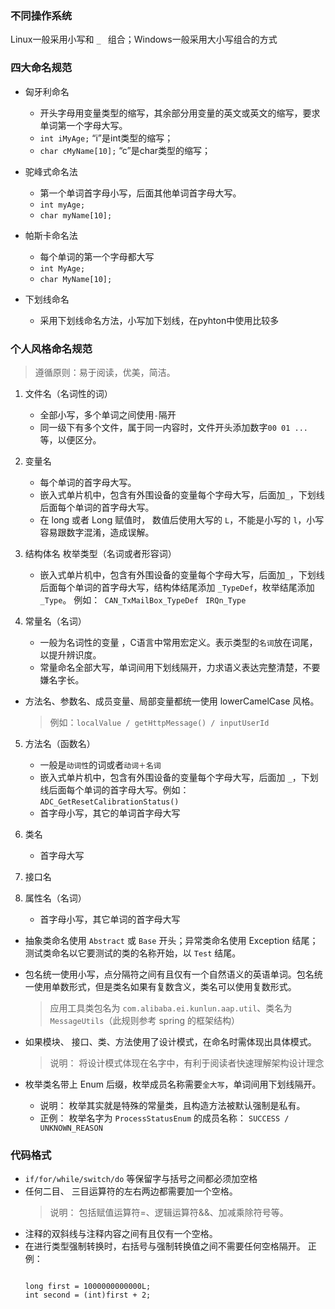 ### 不同操作系统
Linux一般采用小写和 `_ ` 组合；Windows一般采用大小写组合的方式

### 四大命名规范
- 匈牙利命名
  - 开头字母用变量类型的缩写，其余部分用变量的英文或英文的缩写，要求单词第一个字母大写。
  - `int iMyAge;` “i”是int类型的缩写； 
  - `char cMyName[10];` “c”是char类型的缩写；

- 驼峰式命名法
  - 第一个单词首字母小写，后面其他单词首字母大写。
  - `int myAge;` 
  - `char myName[10]; `
 
- 帕斯卡命名法
  - 每个单词的第一个字母都大写
  - `int MyAge;`
  - `char MyName[10];`

- 下划线命名
  - 采用下划线命名方法，小写加下划线，在pyhton中使用比较多


### 个人风格命名规范
> 遵循原则：易于阅读，优美，简洁。

1. 文件名（名词性的词）
   - 全部小写，多个单词之间使用`-`隔开
   - 同一级下有多个文件，属于同一内容时，文件开头添加数字`00 01 ...`等，以便区分。


2. 变量名
   - 每个单词的首字母大写。
   - 嵌入式单片机中，包含有外围设备的变量每个字母大写，后面加`_`，下划线后面每个单词的首字母大写。
   - 在 long 或者 Long 赋值时， 数值后使用大写的 `L`，不能是小写的 `l`，小写容易跟数字混淆，造成误解。


3. 结构体名 枚举类型（名词或者形容词）
   - 嵌入式单片机中，包含有外围设备的变量每个字母大写，后面加`_`，下划线后面每个单词的首字母大写，结构体结尾添加 `_TypeDef`，枚举结尾添加 `_Type`。 例如：` CAN_TxMailBox_TypeDef`  ` IRQn_Type`  


4. 常量名（名词）
   - 一般为名词性的变量 ，C语言中常用宏定义。表示类型的`名词`放在词尾，以提升辨识度。
   - 常量命名全部大写，单词间用下划线隔开，力求语义表达完整清楚，不要嫌名字长。

- 方法名、参数名、成员变量、局部变量都统一使用 lowerCamelCase 风格。
  > 例如：`localValue / getHttpMessage() / inputUserId`


5. 方法名（函数名）
   - 一般是`动词性`的词或者`动词＋名词`
   - 嵌入式单片机中，包含有外围设备的变量每个字母大写，后面加 `_`，下划线后面每个单词的首字母大写。例如：`ADC_GetResetCalibrationStatus()`
   - 首字母小写，其它的单词首字母大写


6. 类名 
   - 首字母大写


7. 接口名 


8. 属性名（名词）
   - 首字母小写，其它单词的首字母大写


 - 抽象类命名使用 `Abstract` 或 `Base` 开头；异常类命名使用 Exception 结尾； 测试类命名以它要测试的类的名称开始，以 `Test` 结尾。

 - 包名统一使用小写，点分隔符之间有且仅有一个自然语义的英语单词。包名统一使用单数形式，但是类名如果有复数含义，类名可以使用复数形式。
   > 应用工具类包名为 `com.alibaba.ei.kunlun.aap.util`、类名为 `MessageUtils`（此规则参考 spring 的框架结构）  

- 如果模块、 接口、类、方法使用了设计模式，在命名时需体现出具体模式。
  > 说明： 将设计模式体现在名字中，有利于阅读者快速理解架构设计理念


- 枚举类名带上 Enum 后缀，枚举成员名称需要`全大写`，单词间用下划线隔开。
  - 说明： 枚举其实就是特殊的常量类，且构造方法被默认强制是私有。
  - 正例： 枚举名字为 `ProcessStatusEnum` 的成员名称： `SUCCESS / UNKNOWN_REASON`

### 代码格式
- `if/for/while/switch/do` 等保留字与括号之间都必须加空格
- 任何二目、 三目运算符的左右两边都需要加一个空格。
  > 说明： 包括赋值运算符=、逻辑运算符&&、加减乘除符号等。
- 注释的双斜线与注释内容之间有且仅有一个空格。
- 在进行类型强制转换时，右括号与强制转换值之间不需要任何空格隔开。
正例：
   ```
   
   long first = 1000000000000L;
   int second = (int)first + 2;
   ```

